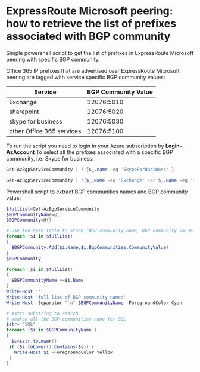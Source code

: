 <properties
   pageTitle="ExpressRoute Microsoft peering: powershell script to get the list of prefixes associated with BGP Community"
   description="ExpressRoute Microsoft peering: powershell script to get the list of prefixes associated with BGP Community"
   services=""
   documentationCenter="na"
   authors="fabferri"
   manager=""
   editor=""/>

<tags
   ms.service="Azure-ExpressRoute-Microsoft peering"
   ms.devlang="powershell"
   ms.topic="script"
   ms.tgt_pltfrm="na"
   ms.workload="na"
   ms.date="05/01/2018"
   ms.author="fabferri" />

# ExpressRoute Microsoft peering: how to retrieve the list of prefixes associated with BGP community
Simple powershell script to get the list of prefixes in ExpressRoute Microsoft peering with specific BGP community.

Office 365 IP prefixes that are advertised over ExpressRoute Microsoft peering are tagged with service specific BGP community values:


| Service                  | BGP Community Value |
|--------------------------|---------------------|
| Exchange                 | 12076:5010          |
| sharepoint               | 12076:5020          |
| skype for business       | 12076:5030          |
| other Office 365 services| 12076:5100          |


To run the script you need to login in your Azure subscription by **Login-AzAccount**
To select all the prefixes associated with a specific BGP community, i.e. Skype for business:

```powershell
Get-AzBgpServiceCommunity | ? {$_.name -eq 'SkypeForBusiness' }

Get-AzBgpServiceCommunity | ?{$_.Name -eq 'Exchange' -or $_.Name -eq 'Sharepoint' -or $_.Name -eq 'SkypeForBusiness' -or $_.Name -eq 'OtherOffice365Services'}

```

Powershell script to extract BGP communities names and BGP community value:

```powershell
$fullList=Get-AzBgpServiceCommunity 
$BGPCommunityName=@()
$BGPCommunity=@{}

# use the hash table to store (BGP community name, BGP community value)
foreach ($i in $fullList)
{
  $BGPCommunity.Add($i.Name,$i.BgpCommunities.CommunityValue)
} 
$BGPCommunity

foreach ($i in $fullList)
{
  $BGPCommunityName +=$i.Name
} 
Write-Host ''
Write-Host 'full list of BGP community name:'
Write-Host -Separator "`n" $BGPCommunityName -ForegroundColor Cyan

# $str: substring to search
# search all the BGP communities name for SQL
$str= "SQL"
foreach ($i in $BGPCommunityName )
{
  $s=$str.toLower()
 if ($i.toLower().Contains($s)) { 
   Write-Host $i -ForegroundColor Yellow
 }
}
```